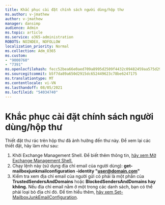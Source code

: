 ```yaml
---
title: Khắc phục cài đặt chính sách người dùng/hộp thư
ms.author: v-jmathew
author: v-jmathew
manager: dansimp
audience: Admin
ms.topic: article
ms.service: o365-administration
ROBOTS: NOINDEX, NOFOLLOW
localization_priority: Normal
ms.collection: Adm_O365
ms.custom:
- "9000760"
- "7391"
ms.openlocfilehash: fecc52bea66e0aed709a8995d2509f4432c09482459aa575d29e4c7551375211
ms.sourcegitcommit: b5f7da89a650d2915dc652449623c78be6247175
ms.translationtype: MT
ms.contentlocale: vi-VN
ms.lasthandoff: 08/05/2021
ms.locfileid: "54034740"
---
```

# <a name="fix-user-policymailbox-settings"></a>Khắc phục cài đặt chính sách người dùng/hộp thư

Thiết đặt thư rác trên hộp thư đã ảnh hưởng đến thư này. Để xem lại các thiết đặt, hãy làm như sau:

1. Khởi Exchange Management Shell. Để biết thêm thông tin, [hãy xem Mở Exchange Management Shell.](https://go.microsoft.com/fwlink/?linkid=2101432)
2. Chạy lệnh này (sử dụng địa chỉ email của người dùng):  **get-mailboxjunkmailconfiguration -identity "user@domain.com"**
3. Kiểm tra xem địa chỉ email của người gửi có phải là một phần của **TrustedSendersAndDomains** hoặc **BlockedSendersAndDomains hay không.** Nếu địa chỉ email nằm ở một trong các danh sách, bạn có thể phải loại bỏ địa chỉ đó. Để tìm hiểu thêm, [hãy xem Set-MailboxJunkEmailConfiguration](https://go.microsoft.com/fwlink/?linkid=2101047).
